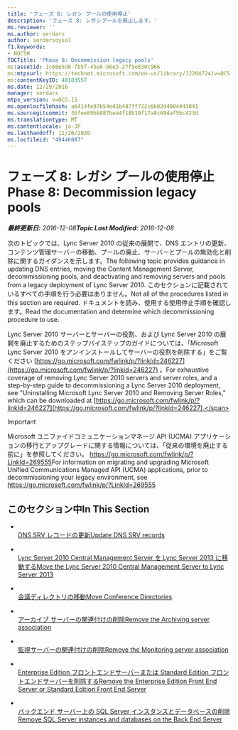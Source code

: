 ```yaml
---
title: 'フェーズ 8: レガシ プールの使用停止'
description: 'フェーズ 8: レガシプールを廃止します。'
ms.reviewer: ''
ms.author: serdars
author: serdarsoysal
f1.keywords:
- NOCSH
TOCTitle: 'Phase 8: Decommission legacy pools'
ms:assetid: 1c68e5d8-fb5f-45e6-b6e3-27f5e830c966
ms:mtpsurl: https://technet.microsoft.com/en-us/library/JJ204724(v=OCS.15)
ms:contentKeyID: 48183557
ms.date: 12/29/2016
manager: serdars
mtps_version: v=OCS.15
ms.openlocfilehash: a6414fe97b54ed1b487ff722c6b02d4904443841
ms.sourcegitcommit: 36fee89bb887bea4f18b19f17a8c69daf5bc423d
ms.translationtype: MT
ms.contentlocale: ja-JP
ms.lasthandoff: 11/26/2020
ms.locfileid: "49446087"
---
```

# <a name="phase-8-decommission-legacy-pools"></a><span data-ttu-id="ffcc5-103">フェーズ 8: レガシ プールの使用停止</span><span class="sxs-lookup"><span data-stu-id="ffcc5-103">Phase 8: Decommission legacy pools</span></span>

<div data-xmlns="http://www.w3.org/1999/xhtml">

<div class="topic" data-xmlns="http://www.w3.org/1999/xhtml" data-msxsl="urn:schemas-microsoft-com:xslt" data-cs="https://msdn.microsoft.com/">

<div data-asp="https://msdn2.microsoft.com/asp">



</div>

<div id="mainSection">

<div id="mainBody"><span data-ttu-id="ffcc5-104">

<span> </span></span><span class="sxs-lookup"><span data-stu-id="ffcc5-104">

<span> </span></span></span>

<span data-ttu-id="ffcc5-105">_**最終更新日:** 2016-12-08_</span><span class="sxs-lookup"><span data-stu-id="ffcc5-105">_**Topic Last Modified:** 2016-12-08_</span></span>

<span data-ttu-id="ffcc5-106">次のトピックでは、Lync Server 2010 の従来の展開で、DNS エントリの更新、コンテンツ管理サーバーの移動、プールの廃止、サーバーとプールの無効化と削除に関するガイダンスを示します。</span><span class="sxs-lookup"><span data-stu-id="ffcc5-106">The following topic provides guidance in updating DNS entries, moving the Content Management Server, decommissioning pools, and deactivating and removing servers and pools from a legacy deployment of Lync Server 2010.</span></span> <span data-ttu-id="ffcc5-107">このセクションに記載されているすべての手順を行う必要はありません。</span><span class="sxs-lookup"><span data-stu-id="ffcc5-107">Not all of the procedures listed in this section are required.</span></span> <span data-ttu-id="ffcc5-108">ドキュメントを読み、使用する使用停止手順を確認します。</span><span class="sxs-lookup"><span data-stu-id="ffcc5-108">Read the documentation and determine which decommissioning procedure to use.</span></span>

<span data-ttu-id="ffcc5-109">Lync Server 2010 サーバーとサーバーの役割、および Lync Server 2010 の展開を廃止するためのステップバイステップのガイドについては、「Microsoft Lync Server 2010 をアンインストールしてサーバーの役割を削除する」をご覧ください [https://go.microsoft.com/fwlink/p/?linkId=246227](https://go.microsoft.com/fwlink/p/?linkid=246227) 。</span><span class="sxs-lookup"><span data-stu-id="ffcc5-109">For exhaustive coverage of removing Lync Server 2010 servers and server roles, and a step-by-step guide to decommissioning a Lync Server 2010 deployment, see "Uninstalling Microsoft Lync Server 2010 and Removing Server Roles," which can be downloaded at [https://go.microsoft.com/fwlink/p/?linkId=246227](https://go.microsoft.com/fwlink/p/?linkid=246227).</span></span>

<div>


> [!IMPORTANT]  
> <span data-ttu-id="ffcc5-110">Microsoft ユニファイドコミュニケーションマネージ API (UCMA) アプリケーションの移行とアップグレードに関する情報については、「従来の環境を廃止する前に」を参照してください。 <A href="https://go.microsoft.com/fwlink/p/?linkid=269555">https://go.microsoft.com/fwlink/p/?LinkId=269555</A></span><span class="sxs-lookup"><span data-stu-id="ffcc5-110">For information on migrating and upgrading Microsoft Unified Communications Managed API (UCMA) applications, prior to decommissioning your legacy environment, see <A href="https://go.microsoft.com/fwlink/p/?linkid=269555">https://go.microsoft.com/fwlink/p/?LinkId=269555</A></span></span>



</div>

<div>

## <a name="in-this-section"></a><span data-ttu-id="ffcc5-111">このセクション中</span><span class="sxs-lookup"><span data-stu-id="ffcc5-111">In This Section</span></span>

  - <span></span>  
    [<span data-ttu-id="ffcc5-112">DNS SRV レコードの更新</span><span class="sxs-lookup"><span data-stu-id="ffcc5-112">Update DNS SRV records</span></span>](update-dns-srv-records.md)

  - <span></span>  
    [<span data-ttu-id="ffcc5-113">Lync Server 2010 Central Management Server を Lync Server 2013 に移動する</span><span class="sxs-lookup"><span data-stu-id="ffcc5-113">Move the Lync Server 2010 Central Management Server to Lync Server 2013</span></span>](move-the-lync-server-2010-central-management-server-to-lync-server-2013.md)

  - <span></span>  
    [<span data-ttu-id="ffcc5-114">会議ディレクトリの移動</span><span class="sxs-lookup"><span data-stu-id="ffcc5-114">Move Conference Directories</span></span>](move-lync-server-2010-conference-directories-to-lync-server-2013.md)

  - <span></span>  
    [<span data-ttu-id="ffcc5-115">アーカイブ サーバーの関連付けの削除</span><span class="sxs-lookup"><span data-stu-id="ffcc5-115">Remove the Archiving server association</span></span>](remove-the-archiving-server-association.md)

  - <span></span>  
    [<span data-ttu-id="ffcc5-116">監視サーバーの関連付けの削除</span><span class="sxs-lookup"><span data-stu-id="ffcc5-116">Remove the Monitoring server association</span></span>](remove-the-monitoring-server-association.md)

  - <span></span>  
    [<span data-ttu-id="ffcc5-117">Enterprise Edition フロントエンドサーバーまたは Standard Edition フロントエンドサーバーを削除する</span><span class="sxs-lookup"><span data-stu-id="ffcc5-117">Remove the Enterprise Edition Front End Server or Standard Edition Front End Server</span></span>](remove-the-enterprise-edition-front-end-server-or-standard-edition-front-end-server.md)

  - <span></span>  
    [<span data-ttu-id="ffcc5-118">バックエンド サーバー上の SQL Server インスタンスとデータベースの削除</span><span class="sxs-lookup"><span data-stu-id="ffcc5-118">Remove SQL Server instances and databases on the Back End Server</span></span>](remove-sql-server-instances-and-databases-on-the-back-end-server.md)

<span data-ttu-id="ffcc5-119"></div>

</div>

<span> </span>

</div>

</div>

</span><span class="sxs-lookup"><span data-stu-id="ffcc5-119"></div>

</div>

<span> </span>

</div>

</div>

</span></span></div>

